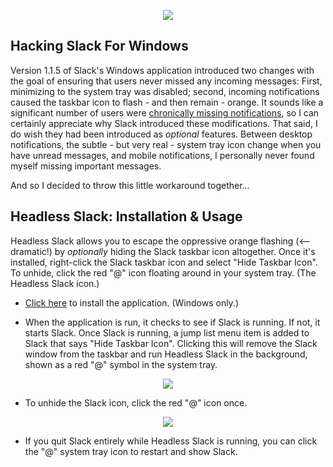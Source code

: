 <p align="center">
<img src="https://raw.githubusercontent.com/refactorsaurusrex/HeadlessSlacker/master/Images/headless-slack.png" />
</p>

## Hacking Slack For Windows

Version 1.1.5 of Slack's Windows application introduced two changes with the goal of ensuring that users never missed any incoming messages: First, minimizing to the system tray was disabled; second, incoming notifications caused the taskbar icon to flash - and then remain - orange. It sounds like a significant number of users were [chronically missing notifications](https://slack-files.com/T024BE7LD-F04DKJP9R-a61c0f491c), so I can certainly appreciate why Slack introduced these modifications. That said, I do wish they had been introduced as *optional* features. Between desktop notifications, the subtle - but very real - system tray icon change when you have unread messages, and mobile notifications, I personally never found myself missing important messages.

And so I decided to throw this little workaround together...

## Headless Slack: Installation & Usage

Headless Slack allows you to escape the oppressive orange flashing (<-- dramatic!) by *optionally* hiding the Slack taskbar icon altogether. Once it's installed, right-click the Slack taskbar icon and select "Hide Taskbar Icon". To unhide, click the red "@" icon floating around in your system tray. (The Headless Slack icon.)

- [Click here](https://github.com/refactorsaurusrex/HeadlessSlacker/raw/master/HeadlessSlacker/publish/setup.exe) to install the application. (Windows only.)

- When the application is run, it checks to see if Slack is running. If not, it starts Slack. Once Slack is running, a jump list menu item is added to Slack that says "Hide Taskbar Icon". Clicking this will remove the Slack window from the taskbar and run Headless Slack in the background, shown as a red "@" symbol in the system tray.

<p align="center">
<img src="https://raw.githubusercontent.com/refactorsaurusrex/HeadlessSlacker/master/Images/HeadlessSlackJumpList.png" />
</p>

- To unhide the Slack icon, click the red "@" icon once.

<p align="center">
<img src="https://raw.githubusercontent.com/refactorsaurusrex/HeadlessSlacker/master/Images/HeadlessSlackTrayIcon.png" />
</p>

- If you quit Slack entirely while Headless Slack is running, you can click the "@" system tray icon to restart and show Slack.
